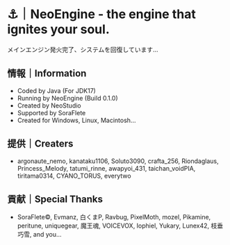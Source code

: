 # ⚓｜NeoEngine - the engine that ignites your soul.
メインエンジン発火完了、システムを回復しています...

## 情報｜Information
* Coded by Java (For JDK17)
* Running by NeoEngine (Build 0.1.0)
* Created by NeoStudio
* Supported by SoraFlete
* Created for Windows, Linux, Macintosh...

## 提供｜Creaters
* argonaute_nemo, kanataku1106, Soluto3090, crafta_256, Riondaglaus, Princess_Melody, tatumi_rinne, awapyoi_431, taichan_voidPIA, tiritama0314, CYANO_TORUS, everytwo

## 貢献｜Special Thanks
* SoraFlete©, Evmanz, 白くまP, Ravbug, PixelMoth, mozel, Pikamine, peritune, uniquegear, 魔王魂, VOICEVOX, Iophiel, Yukary, Lunex42, 枝垂巧雪, and you...


